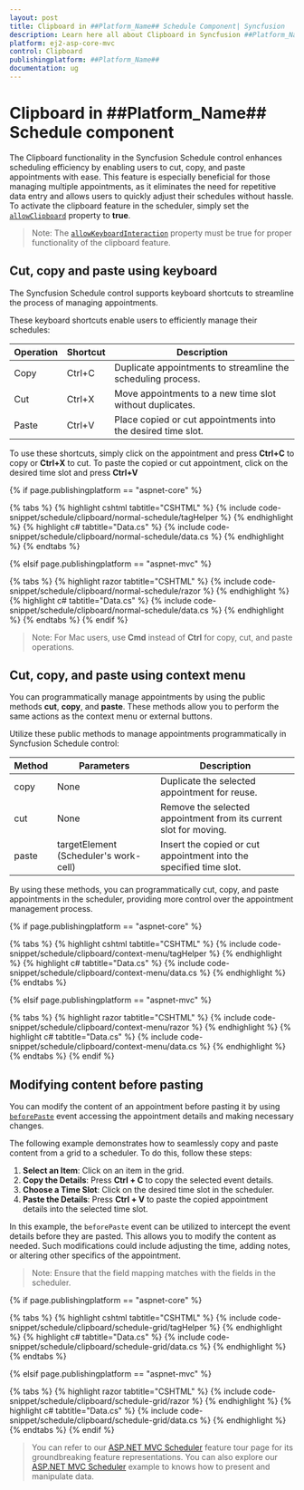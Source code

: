 ```yaml
---
layout: post
title: Clipboard in ##Platform_Name## Schedule Component| Syncfusion
description: Learn here all about Clipboard in Syncfusion ##Platform_Name## Schedule component of Syncfusion Essential JS 2 and more.
platform: ej2-asp-core-mvc
control: Clipboard
publishingplatform: ##Platform_Name##
documentation: ug
---
```


# Clipboard in ##Platform_Name## Schedule component

The Clipboard functionality in the Syncfusion Schedule control enhances scheduling efficiency by enabling users to cut, copy, and paste appointments with ease. This feature is especially beneficial for those managing multiple appointments, as it eliminates the need for repetitive data entry and allows users to quickly adjust their schedules without hassle.
To activate the clipboard feature in the scheduler, simply set the [`allowClipboard`](https://help.syncfusion.com/cr/aspnetmvc-js2/Syncfusion.EJ2.Schedule.Schedule.html#Syncfusion_EJ2_Schedule_Schedule_AllowClipboard) property to **true**.

>Note: The [`allowKeyboardInteraction`](https://help.syncfusion.com/cr/aspnetmvc-js2/Syncfusion.EJ2.Schedule.Schedule.html#Syncfusion_EJ2_Schedule_Schedule_AllowKeyboardInteraction) property must be true for proper functionality of the clipboard feature.

## Cut, copy and paste using keyboard

The Syncfusion Schedule control supports keyboard shortcuts to streamline the process of managing appointments.

These keyboard shortcuts enable users to efficiently manage their schedules:

| Operation | Shortcut | Description                                                      |
|-----------|----------|------------------------------------------------------------------|
| Copy      | Ctrl+C   | Duplicate appointments to streamline the scheduling process.     |
| Cut       | Ctrl+X   | Move appointments to a new time slot without duplicates.         |
| Paste     | Ctrl+V   | Place copied or cut appointments into the desired time slot.     |

To use these shortcuts, simply click on the appointment and press **Ctrl+C** to copy or **Ctrl+X** to cut. To paste the copied or cut appointment, click on the desired time slot and press **Ctrl+V**

{% if page.publishingplatform == "aspnet-core" %}

{% tabs %}
{% highlight cshtml tabtitle="CSHTML" %}
{% include code-snippet/schedule/clipboard/normal-schedule/tagHelper %}
{% endhighlight %}
{% highlight c# tabtitle="Data.cs" %}
{% include code-snippet/schedule/clipboard/normal-schedule/data.cs %}
{% endhighlight %}
{% endtabs %}

{% elsif page.publishingplatform == "aspnet-mvc" %}

{% tabs %}
{% highlight razor tabtitle="CSHTML" %}
{% include code-snippet/schedule/clipboard/normal-schedule/razor %}
{% endhighlight %}
{% highlight c# tabtitle="Data.cs" %}
{% include code-snippet/schedule/clipboard/normal-schedule/data.cs %}
{% endhighlight %}
{% endtabs %}
{% endif %}

>Note: For Mac users, use **Cmd** instead of **Ctrl** for copy, cut, and paste operations.

## Cut, copy, and paste using context menu

You can programmatically manage appointments by using the public methods **cut**, **copy**, and **paste**. These methods allow you to perform the same actions as the context menu or external buttons.

Utilize these public methods to manage appointments programmatically in Syncfusion Schedule control:

| Method | Parameters                     | Description                                                                                     |
|--------|--------------------------------|-------------------------------------------------------------------------------------------------|
| copy   | None                           | Duplicate the selected appointment for reuse.                                                   |
| cut    | None                           | Remove the selected appointment from its current slot for moving.                               |
| paste  | targetElement (Scheduler's work-cell) | Insert the copied or cut appointment into the specified time slot.                       |

By using these methods, you can programmatically cut, copy, and paste appointments in the scheduler, providing more control over the appointment management process.

{% if page.publishingplatform == "aspnet-core" %}

{% tabs %}
{% highlight cshtml tabtitle="CSHTML" %}
{% include code-snippet/schedule/clipboard/context-menu/tagHelper %}
{% endhighlight %}
{% highlight c# tabtitle="Data.cs" %}
{% include code-snippet/schedule/clipboard/context-menu/data.cs %}
{% endhighlight %}
{% endtabs %}

{% elsif page.publishingplatform == "aspnet-mvc" %}

{% tabs %}
{% highlight razor tabtitle="CSHTML" %}
{% include code-snippet/schedule/clipboard/context-menu/razor %}
{% endhighlight %}
{% highlight c# tabtitle="Data.cs" %}
{% include code-snippet/schedule/clipboard/context-menu/data.cs %}
{% endhighlight %}
{% endtabs %}
{% endif %}

## Modifying content before pasting

You can modify the content of an appointment before pasting it by using [`beforePaste`](https://help.syncfusion.com/cr/aspnetmvc-js2/Syncfusion.EJ2.Schedule.Schedule.html#Syncfusion_EJ2_Schedule_Schedule_BeforePaste) event accessing the appointment details and making necessary changes.

The following example demonstrates how to seamlessly copy and paste content from a grid to a scheduler. To do this, follow these steps:

1. **Select an Item**: Click on an item in the grid.
2. **Copy the Details**: Press **Ctrl + C** to copy the selected event details.
3. **Choose a Time Slot**: Click on the desired time slot in the scheduler.
4. **Paste the Details**: Press **Ctrl + V** to paste the copied appointment details into the selected time slot.

In this example, the `beforePaste` event can be utilized to intercept the event details before they are pasted. This allows you to modify the content as needed. Such modifications could include adjusting the time, adding notes, or altering other specifics of the appointment.

>Note: Ensure that the field mapping matches with the fields in the scheduler.

{% if page.publishingplatform == "aspnet-core" %}

{% tabs %}
{% highlight cshtml tabtitle="CSHTML" %}
{% include code-snippet/schedule/clipboard/schedule-grid/tagHelper %}
{% endhighlight %}
{% highlight c# tabtitle="Data.cs" %}
{% include code-snippet/schedule/clipboard/schedule-grid/data.cs %}
{% endhighlight %}
{% endtabs %}

{% elsif page.publishingplatform == "aspnet-mvc" %}

{% tabs %}
{% highlight razor tabtitle="CSHTML" %}
{% include code-snippet/schedule/clipboard/schedule-grid/razor %}
{% endhighlight %}
{% highlight c# tabtitle="Data.cs" %}
{% include code-snippet/schedule/clipboard/schedule-grid/data.cs %}
{% endhighlight %}
{% endtabs %}
{% endif %}


>  You can refer to our [ASP.NET MVC Scheduler](https://www.syncfusion.com/aspnet-mvc-ui-controls/scheduler) feature tour page for its groundbreaking feature representations. You can also explore our [ASP.NET MVC Scheduler](https://ej2.syncfusion.com/aspnetmvc/Schedule/Overview#/material) example to knows how to present and manipulate data.


